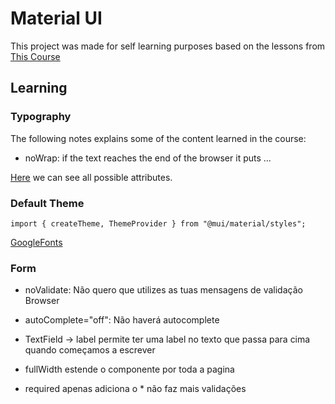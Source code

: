 # Material UI

This project was made for self learning purposes based on the lessons from [This Course](https://www.youtube.com/playlist?list=PL4cUxeGkcC9gjxLvV4VEkZ6H6H4yWuS58)

## Learning

### Typography

The following notes explains some of the content learned in the course:

- noWrap: if the text reaches the end of the browser it puts ...

[Here](https://mui.com/pt/material-ui/api/typography/) we can see all possible attributes.

### Default Theme

    import { createTheme, ThemeProvider } from "@mui/material/styles";

[GoogleFonts](https://fonts.google.com/)

### Form

- noValidate: Não quero que utilizes as tuas mensagens de validação Browser
- autoComplete="off": Não haverá autocomplete

- TextField -> label permite ter uma label no texto que passa para cima quando começamos a escrever

- fullWidth estende o componente por toda a pagina
- required apenas adiciona o \* não faz mais validações
